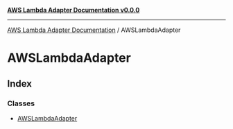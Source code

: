 [**AWS Lambda Adapter Documentation v0.0.0**](../README.md)

***

[AWS Lambda Adapter Documentation](../modules.md) / AWSLambdaAdapter

# AWSLambdaAdapter

## Index

### Classes

- [AWSLambdaAdapter](classes/AWSLambdaAdapter.md)
